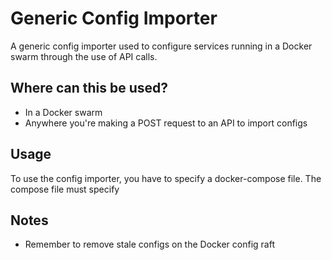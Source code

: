 # Generic Config Importer

A generic config importer used to configure services running in a Docker swarm through the use of API calls.

## Where can this be used?

- In a Docker swarm
- Anywhere you're making a POST request to an API to import configs

## Usage

To use the config importer, you have to specify a docker-compose file. The compose file must specify

## Notes

- Remember to remove stale configs on the Docker config raft
